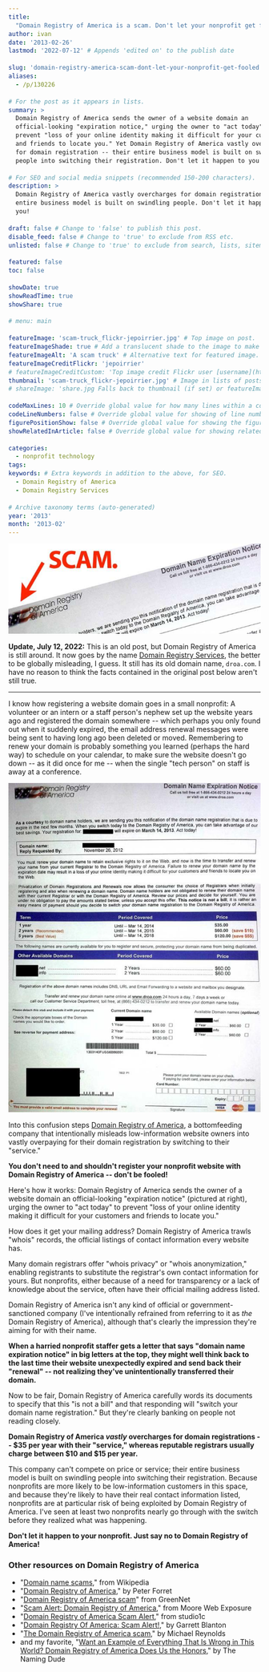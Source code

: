 ```yaml
---
title:
  "Domain Registry of America is a scam. Don't let your nonprofit get fooled."
author: ivan
date: '2013-02-26'
lastmod: '2022-07-12' # Appends 'edited on' to the publish date

slug: 'domain-registry-america-scam-dont-let-your-nonprofit-get-fooled' # Recommended length is 3 to 5 words.
aliases:
  - /p/130226

# For the post as it appears in lists.
summary: >
  Domain Registry of America sends the owner of a website domain an
  official-looking "expiration notice," urging the owner to "act today" to
  prevent "loss of your online identity making it difficult for your customers
  and friends to locate you." Yet Domain Registry of America vastly overcharges
  for domain registration -- their entire business model is built on swindling
  people into switching their registration. Don't let it happen to you!

# For SEO and social media snippets (recommended 150-200 characters).
description: >
  Domain Registry of America vastly overcharges for domain registration -- their
  entire business model is built on swindling people. Don't let it happen to
  you!

draft: false # Change to 'false' to publish this post.
disable_feed: false # Change to 'true' to exclude from RSS etc.
unlisted: false # Change to 'true' to exclude from search, lists, sitemaps, and feeds.

featured: false
toc: false

showDate: true
showReadTime: true
showShare: true

# menu: main

featureImage: 'scam-truck_flickr-jepoirrier.jpg' # Top image on post.
featureImageShade: true # Add a translucent shade to the image to make overlaid text easier to read.
featureImageAlt: 'A scam truck' # Alternative text for featured image.
featureImageCreditFlickr: 'jepoirrier'
# featureImageCreditCustom: 'Top image credit Flickr user [username](https://www.flickr.com/photos/username).'
thumbnail: 'scam-truck_flickr-jepoirrier.jpg' # Image in lists of posts.
# shareImage: 'share.jpg Falls back to thumbnail (if set) or featureImage.

codeMaxLines: 10 # Override global value for how many lines within a code block before auto-collapsing.
codeLineNumbers: false # Override global value for showing of line numbers within code block.
figurePositionShow: false # Override global value for showing the figure label.
showRelatedInArticle: false # Override global value for showing related posts in this series at the end of the content.

categories:
  - nonprofit technology
tags:
keywords: # Extra keywords in addition to the above, for SEO.
  - Domain Registry of America
  - Domain Registry Services

# Archive taxonomy terms (auto-generated)
year: '2013'
month: '2013-02'
---
```


![Domain Registry of America is a scam](domain-registry-america_header.jpg)

**Update, July 12, 2022:** This is an old post, but Domain Registry of America
is still around. It now goes by the name
[Domain Registry Services](https://droa.com/), the better to be globally
misleading, I guess. It still has its old domain name, `droa.com`. I have no
reason to think the facts contained in the original post below aren't still
true.

---

I know how registering a website domain goes in a small nonprofit: A volunteer
or an intern or a staff person's nephew set up the website years ago and
registered the domain somewhere -- which perhaps you only found out when it
suddenly expired, the email address renewal messages were being sent to having
long ago been deleted or moved. Remembering to renew your domain is probably
something you learned (perhaps the hard way) to schedule on your calendar, to
make sure the website doesn't go down -- as it did once for me -- when the
single "tech person" on staff is away at a conference.

![Domain Registry of America notice ::legacy-float-r](domain-registry-america_annotated.jpg 'Domain Registry of America "notice"')

Into this confusion steps [Domain Registry of America](https://droa.com/), a
bottomfeeding company that intentionally misleads low-information website owners
into vastly overpaying for their domain registration by switching to their
"service."

**You don't need to and shouldn't register your nonprofit website with Domain
Registry of America -- don't be fooled!**

Here's how it works: Domain Registry of America sends the owner of a website
domain an official-looking "expiration notice" (pictured at right), urging the
owner to "act today" to prevent "loss of your online identity making it
difficult for your customers and friends to locate you."

How does it get your mailing address? Domain Registry of America trawls "whois"
records, the official listings of contact information every website has.

Many domain registrars offer "whois privacy" or "whois anonymization," enabling
registrants to substitute the registrar's own contact information for yours. But
nonprofits, either because of a need for transparency or a lack of knowledge
about the service, often have their official mailing address listed.

Domain Registry of America isn't any kind of official or government-sanctioned
company (I've intentionally refrained from referring to it as _the_ Domain
Registry of America), although that's clearly the impression they're aiming for
with their name.

**When a harried nonprofit staffer gets a letter that says "domain name
expiration notice" in big letters at the top, they might well think back to the
last time their website unexpectedly expired and send back their "renewal" --
not realizing they've unintentionally transferred their domain.**

Now to be fair, Domain Registry of America carefully words its documents to
specify that this "is not a bill" and that responding will "switch your domain
name registration." But they're clearly banking on people not reading closely.

**Domain Registry of America _vastly_ overcharges for domain registrations --
$35 per year with their "service," whereas reputable registrars usually charge
between $10 and $15 per year.**

This company can't compete on price or service; their entire business model is
built on swindling people into switching their registration. Because nonprofits
are more likely to be low-information customers in this space, and because
they're likely to have their real contact information listed, nonprofits are at
particular risk of being exploited by Domain Registry of America. I've seen at
least two nonprofits nearly go through with the switch before they realized what
was happening.

**Don't let it happen to your nonprofit. Just say no to Domain Registry of
America!**

### Other resources on Domain Registry of America

- "[Domain name scams](https://web.archive.org/web/20130828012117/http://en.wikipedia.org/wiki/Domain_name_scams),"
  from Wikipedia
- "[Domain Registry of America](https://web.archive.org/web/20130828012117/http://blog.forret.com/projects/domain-registry-of-america/),"
  by Peter Forret
- "[Domain Registry of America scam](https://web.archive.org/web/20130828012117/http://www.gn.apc.org/support/domain-registry-america-scam)"
  from GreenNet
- "[Scam Alert: Domain Registry of America](https://web.archive.org/web/20130828012117/http://www.moorewebexposure.com/blog/internet/scam-alert-domain-registry-of-america/),"
  from Moore Web Exposure
- "[Domain Registry of America Scam Alert](https://web.archive.org/web/20130828012117/http://studio1c.com/business-startup-blog/495-domain-registry-of-america-scam-alert.html),"
  from studio1c
- "[Domain Registry Of America: Scam Alert!](https://web.archive.org/web/20130828012117/http://www.jvfconsulting.com/blog/138/Domain_Registry_Of_America_Scam_Alert.html),"
  by Garrett Blanton
- "[The Domain Registry of America scam](https://web.archive.org/web/20130828012117/http://www.spinweb.net/blog/the-domain-registry-of-america-scam/),"
  by Michael Reynolds
- and my favorite,
  "[Want an Example of Everything That Is Wrong in This World? Domain Registry of America Does Us the Honors](https://web.archive.org/web/20130828012117/http://www.the-name-i-wanted-was-already-taken-so-i-used-a-lot-of-dashes.com/the-domain-registry-of-america-scam/),"
  by The Naming Dude
